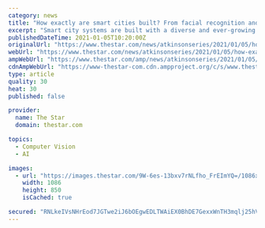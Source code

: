 ```yaml
---
category: news
title: "How exactly are smart cities built? From facial recognition and 5G networks to cheap sensors — these are the essential components"
excerpt: "Smart city systems are built with a diverse and ever-growing range of technological building blocks: hardware, software, cloud-based data warehouses"
publishedDateTime: 2021-01-05T10:20:00Z
originalUrl: "https://www.thestar.com/news/atkinsonseries/2021/01/05/how-exactly-are-smart-cities-built-from-facial-recognition-and-5g-networks-to-cheap-sensors-these-are-the-essential-components.html"
webUrl: "https://www.thestar.com/news/atkinsonseries/2021/01/05/how-exactly-are-smart-cities-built-from-facial-recognition-and-5g-networks-to-cheap-sensors-these-are-the-essential-components.html"
ampWebUrl: "https://www.thestar.com/amp/news/atkinsonseries/2021/01/05/how-exactly-are-smart-cities-built-from-facial-recognition-and-5g-networks-to-cheap-sensors-these-are-the-essential-components.html"
cdnAmpWebUrl: "https://www-thestar-com.cdn.ampproject.org/c/s/www.thestar.com/amp/news/atkinsonseries/2021/01/05/how-exactly-are-smart-cities-built-from-facial-recognition-and-5g-networks-to-cheap-sensors-these-are-the-essential-components.html"
type: article
quality: 30
heat: 30
published: false

provider:
  name: The Star
  domain: thestar.com

topics:
  - Computer Vision
  - AI

images:
  - url: "https://images.thestar.com/9W-6es-13bxv7rNLfho_FrEImYQ=/1086x850/smart/filters:cb(1609787606777)/https://www.thestar.com/content/dam/thestar/news/atkinsonseries/2021/01/05/how-exactly-are-smart-cities-built-from-facial-recognition-and-5g-networks-to-cheap-sensors-these-are-the-essential-components/eric_miller_u_of_t_.jpg"
    width: 1086
    height: 850
    isCached: true

secured: "RNLkeIVsNHrEod7JGTwe2iJ6bOEgwEDLTWAiEX0BhDE7GexxWnTH3mqlj25hVdBRx+xbTno3UVWy/ecjOHRZetQR6SZIdCkCDm3MV1AO72wBpVy1zMsGCoOAPxBbbrPpwnIv0R0CASqEu6em7o8qRVxL6+9EHMQTLt9W1pALjx6SyOE0NaiuLLWbFTQyUtuNUV0O1irFaykkSJKpOa3nW0o3QJqQUNJEY0jNNpJVFYf6UPKVTU3KOU7NAeT0jEkGC8m1eyu19e1hn1FlML48/QdVGJAevR4HWxrqltulsVxDOXZz1crGkoiecXbYViejuGtvuGoR3KVpWePf2ZRhjHJxGqvWvJiqU1VP2+tQndE=;0afMd5fjg0rXeDxnTxFgBw=="
---
```


